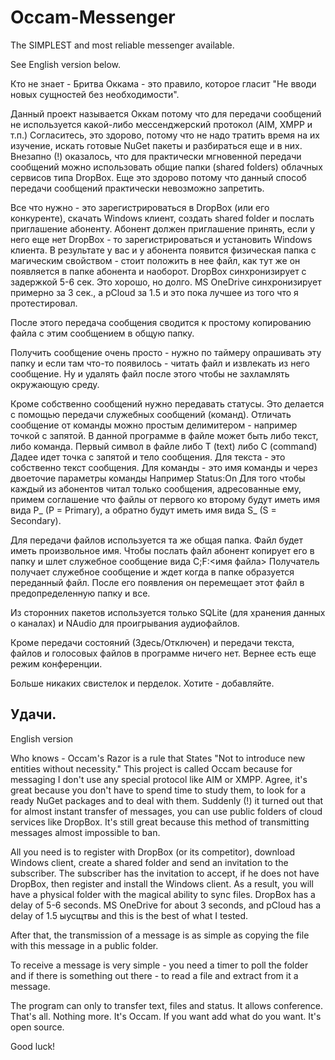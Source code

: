 # Occam-Messenger
The SIMPLEST and most reliable messenger available.

See English version below.

Кто не знает - Бритва Оккама - это правило, которое гласит "Не вводи новых сущностей без необходимости".

Данный проект называется Оккам потому что для передачи сообщений не используется какой-либо мессенджерский протокол (AIM, XMPP и т.п.)
Согласитесь, это здорово, потому что не надо тратить время на их изучение, искать готовые NuGet пакеты и разбираться еще и в них.
Внезапно (!) оказалось, что для практически мгновенной передачи сообщений можно использовать общие папки (shared folders) облачных сервисов типа DropBox. Еще это здорово потому что данный способ передачи сообщений практически невозможно запретить.

Все что нужно - это зарегистрироваться в DropBox (или его конкуренте), скачать Windows клиент, создать shared folder и послать приглашение абоненту. Абонент должен приглашение принять, если у него еще нет DropBox - то зарегистрироваться и установить Windows клиента. В результате у вас и у абонента появится физическая папка с магическим свойством - стоит положить в нее файл, как тут же он появляется в папке абонента и наоборот. DropBox синхронизирует с задержкой 5-6 сек. Это хорошо, но долго. MS OneDrive синхронизирует примерно за 3 сек., а pCloud за 1.5 и это пока лучшее из того что я протестировал.

После этого передача сообщения сводится к простому копированию файла с этим сообщением в общую папку.

Получить сообщение очень просто - нужно по таймеру опрашивать эту папку и если там что-то появилось - читать файл и извлекать из него сообщение. Ну и удалять файл после этого чтобы не захламлять окружающую среду.

Кроме собственно сообщений нужно передавать статусы. Это делается с помощью передачи служебных сообщений (команд). Отличать сообщение от команды можно простым делимитером - например точкой с запятой.
В данной программе в файле может быть либо текст, либо команда. Первый символ в файле либо T (text) либо С (command)
Дадее идет точка с запятой и тело сообщения.
Для текста - это собственно текст сообщения.
Для команды - это имя команды и через двоеточие параметры команды
Например Status:On
Для того чтобы каждый из абонентов читал только сообщения, адресованные ему, примем соглашение что файлы от первого ко второму будут иметь имя вида P_<Number> (P = Primary), а обратно будут иметь имя вида S_<Number>  (S = Secondary).

Для передачи файлов используется та же общая папка.
Файл будет иметь произвольное имя.
Чтобы послать файл абонент копирует его в папку и шлет служебное сообщение вида 
C;F:<имя файла>
Получатель получает служебное сообщение и ждет когда в папке образуется переданный файл.
После его появления он перемещает этот файл в предопределенную папку и все.

Из сторонних пакетов используется только SQLite (для хранения данных о каналах) и NAudio для проигрывания аудиофайлов.

Кроме передачи состояний (Здесь/Отключен) и передачи текста, файлов и голосовых файлов в программе ничего нет.
Вернее есть еще режим конференции.

Больше никаких свистелок и перделок.
Хотите - добавляйте.

Удачи.
-------------------------------------------------------------------------------------------------------------------------------

English version

Who knows - Occam's Razor is a rule that States "Not to introduce new entities without necessity."
This project is called Occam because for messaging I don't use any special protocol like AIM or XMPP.
Agree, it's great because you don't have to spend time to study them, to look for a ready NuGet packages and to deal with them.
Suddenly (!) it turned out that for almost instant transfer of messages, you can use public folders of cloud services like DropBox.
It's still great because this method of transmitting messages almost impossible to ban.

All you need is to register with DropBox (or its competitor), download Windows client, create a shared folder and send an invitation to the subscriber. The subscriber has the invitation to accept, if he does not have DropBox, then register and install the Windows client. As a result, you will have a physical folder with the magical ability to sync files. DropBox has a delay of 5-6 seconds. MS OneDrive for about 3 seconds, and pCloud has a delay of 1.5 ыусщтвы and this is the best of what I tested.

After that, the transmission of a message is as simple as copying the file with this message in a public folder.

To receive a message is very simple - you need a timer to poll the folder and if there is something out there - to read a file and extract from it a message.

The program can only to transfer text, files and status. It allows conference. That's all. Nothing more. It's Occam.
If you want add what do you want. It's open source.

Good luck!


